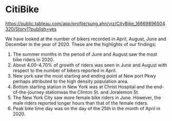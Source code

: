 # CitiBike

https://public.tableau.com/app/profile/sung.ahn/viz/CityBike_16669896504320/Story1?publish=yes

We have looked at the number of bikers recorded in April, August, June and December in the year of 2020. These are the highlights of our findings:
1. The summer months in the period of June and August saw the most bike riders in 2020. 
1. About 4.00-4.70% of growth of riders was seen in June and August with respect to the number of bikers reported in April.
1. New york saw the most starting and ending point at New port Pkwy perhaps attributed to the high density population area.
1. Bottom starting station in New York was at Christ Hospital and the end-of-the-journey stationwas the Clinton St. and Joralemon St.
1. The New York City saw more female bike riders in June. However, the male riders reported longer hours than that of the female riders.
1. Peak bike time day was on the day of the 25th in the month of April in 2020.
